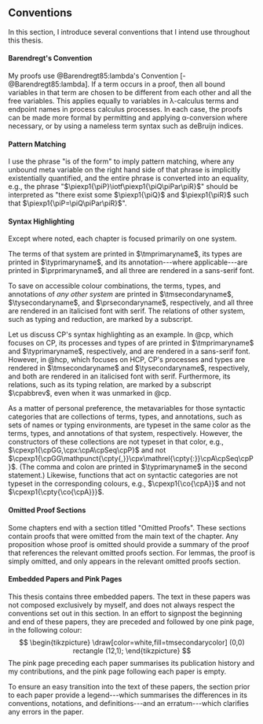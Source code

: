 ## Conventions

In this section, I introduce several conventions that I intend use throughout this thesis.

#### Barendregt's Convention

My proofs use @Barendregt85:lambda's Convention [-@Barendregt85:lambda]. If a term occurs in a proof, then all bound variables in that term are chosen to be different from each other and all the free variables.
This applies equally to variables in λ-calculus terms and endpoint names in process calculus processes.
In each case, the proofs can be made more formal by permitting and applying α-conversion where necessary, or by using a nameless term syntax such as deBruijn indices.

#### Pattern Matching

I use the phrase "is of the form" to imply pattern matching, where any unbound meta variable on the right hand side of that phrase is implicitly existentially quantified, and the entire phrase is converted into an equality, e.g., the phrase "$\piexp1{\piP}\iotf\piexp1{\piQ\piPar\piR}$" should be interpreted as "there exist some $\piexp1{\piQ}$ and $\piexp1{\piR}$ such that $\piexp1{\piP=\piQ\piPar\piR}$".

#### Syntax Highlighting

Except where noted, each chapter is focused primarily on one system.

The terms of that system are printed in $\tmprimaryname$, its types are printed in $\typrimaryname$, and its annotation---where applicable---are printed in $\prprimaryname$, and all three are rendered in a sans-serif font.

To save on accessible colour combinations, the terms, types, and annotations of *any other system* are printed in $\tmsecondaryname$, $\tysecondaryname$, and $\prsecondaryname$, respectively, and all three are rendered in an italicised font with serif.
The relations of other system, such as typing and reduction, are marked by a subscript.

Let us discuss CP's syntax highlighting as an example.
In @cp, which focuses on CP, its processes and types of are printed in $\tmprimaryname$ and $\typrimaryname$, respectively, and are rendered in a sans-serif font.
However, in @hcp, which focuses on HCP, CP's processes and types are rendered in $\tmsecondaryname$ and $\tysecondaryname$, respectively, and both are rendered in an italicised font with serif.
Furthermore, its relations, such as its typing relation, are marked by a subscript $\cpabbrev$, even when it was unmarked in @cp.

As a matter of personal preference, the metavariables for those syntactic categories that are collections of terms, types, and annotations, such as sets of names or typing environments, are typeset in the same color as the terms, types, and annotations of that system, respectively.
However, the constructors of these collections are not typeset in that color, e.g., $\cpexp1{\cpGG,\cpx:\cpA\cpSeq\cpP}$ and not $\cpexp1{\cpGG\mathpunct{\cpty{,}}\cpx\mathrel{\cpty{:}}\cpA\cpSeq\cpP}$.
(The comma and colon are printed in $\typrimaryname$ in the second statement.)
Likewise, functions that act on syntactic categories are not typeset in the corresponding colours, e.g., $\cpexp1{\co{\cpA}}$ and not $\cpexp1{\cpty{\co{\cpA}}}$.

#### Omitted Proof Sections

Some chapters end with a section titled "Omitted Proofs".
These sections contain proofs that were omitted from the main text of the chapter. Any proposition whose proof is omitted should provide a summary of the proof that references the relevant omitted proofs section. For lemmas, the proof is simply omitted, and only appears in the relevant omitted proofs section.

#### Embedded Papers and Pink Pages

This thesis contains three embedded papers.
The text in these papers was not composed exclusively by myself, and does not always respect the conventions set out in this section.
In an effort to signpost the beginning and end of these papers, they are preceded and followed by one pink page, in the following colour:
$$
\begin{tikzpicture}
\draw[color=white,fill=tmsecondarycolor] (0,0) rectangle (12,1);
\end{tikzpicture}
$$
The pink page preceding each paper summarises its publication history and my contributions, and the pink page following each paper is empty.

To ensure an easy transition into the text of these papers, the section prior to each paper provide a legend---which summarises the differences in its conventions, notations, and definitions---and an erratum---which clarifies any errors in the paper.
